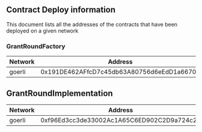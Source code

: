 ## Contract Deploy information

This document lists all the addresses of the contracts that have been deployed on a given network

### GrantRoundFactory

| Network | Address                                    |
|---------|--------------------------------------------|
| goerli  | 0x191DE462AFfcD7c45db63A80756d6eEdD1a66709 |


## GrantRoundImplementation

| Network | Address                                    |
|---------|--------------------------------------------|
| goerli  | 0xf96Ed3cc3de33002Ac1A65C6ED902C2D9a724c25 |